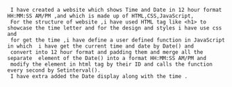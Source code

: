 
     I have created a website which shows Time and Date in 12 hour format HH:MM:SS AM/PM ,and which is made up of HTML,CSS,JavaScript,
     For the structure of website ,i have used HTML tag like <h1> to showcase the time letter and for the design and styles i have use css and
     for get the time ,i have define a user defined function in JavaScript  in which  i have get the current time and date by Date() and 
     convert into 12 hour format and padding them and merge all the separate  element of the Date() into a format HH:MM:SS AM/PM and
     modify the element in html tag by their ID and calls the function every second by Setinterval().
     I have extra added the Date display along with the time .
